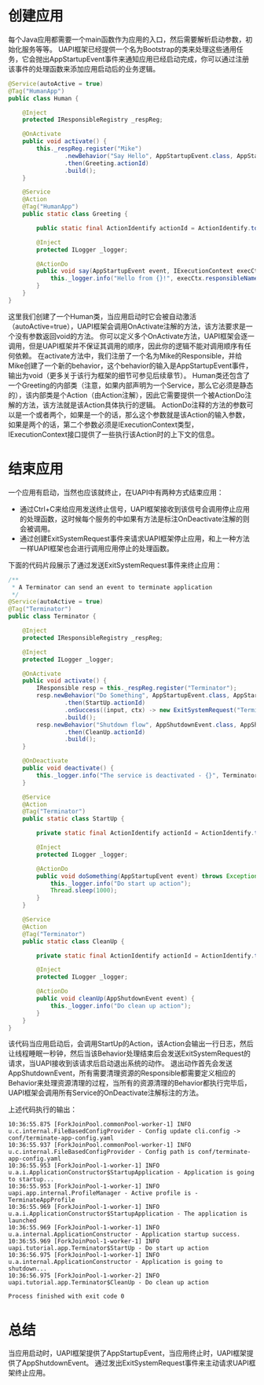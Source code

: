 # 创建应用
每个Java应用都需要一个main函数作为应用的入口，然后需要解析启动参数，初始化服务等等。
UAPI框架已经提供一个名为Bootstrap的类来处理这些通用任务，它会抛出AppStartupEvent事件来通知应用已经启动完成，你可以通过注册该事件的处理函数来添加应用启动后的业务逻辑。

```java
@Service(autoActive = true)
@Tag("HumanApp")
public class Human {

    @Inject
    protected IResponsibleRegistry _respReg;

    @OnActivate
    public void activate() {
        this._respReg.register("Mike")
                .newBehavior("Say Hello", AppStartupEvent.class, AppStartupEvent.TOPIC)
                .then(Greeting.actionId)
                .build();
    }

    @Service
    @Action
    @Tag("HumanApp")
    public static class Greeting {

        public static final ActionIdentify actionId = ActionIdentify.toActionId(Greeting.class);

        @Inject
        protected ILogger _logger;

        @ActionDo
        public void say(AppStartupEvent event, IExecutionContext execCtx) {
            this._logger.info("Hello from {}!", execCtx.responsibleName());
        }
    }
}
```
这里我们创建了一个Human类，当应用启动时它会被自动激活（autoActive=true），UAPI框架会调用OnActivate注解的方法，该方法要求是一个没有参数返回void的方法。
你可以定义多个OnActivate方法，UAPI框架会逐一调用，但是UAPI框架并不保证其调用的顺序，因此你的逻辑不能对调用顺序有任何依赖。
在activate方法中，我们注册了一个名为Mike的Responsible，并给Mike创建了一个新的behavior，这个behavior的输入是AppStartupEvent事件，输出为void（更多关于该行为框架的细节可参见后续章节）。
Human类还包含了一个Greeting的内部类（注意，如果内部声明为一个Service，那么它必须是静态的），该内部类是个Action（由Action注解），因此它需要提供一个被ActionDo注解的方法，该方法就是该Action具体执行的逻辑。
ActionDo注释的方法的参数可以是一个或者两个，如果是一个的话，那么这个参数就是该Action的输入参数，如果是两个的话，第二个参数必须是IExecutionContext类型，IExecutionContext接口提供了一些执行该Action时的上下文的信息。

# 结束应用
一个应用有启动，当然也应该就终止，在UAPI中有两种方式结束应用：
* 通过Ctrl+C来给应用发送终止信号，UAPI框架接收到该信号会调用停止应用的处理函数，这时候每个服务的中如果有方法是标注OnDeactivate注解的则会被调用。
* 通过创建ExitSystemRequest事件来请求UAPI框架停止应用，和上一种方法一样UAPI框架也会进行调用应用停止的处理函数。

下面的代码片段展示了通过发送ExitSystemRequest事件来终止应用：
```java
/**
 * A Terminator can send an event to terminate application
 */
@Service(autoActive = true)
@Tag("Terminator")
public class Terminator {

    @Inject
    protected IResponsibleRegistry _respReg;

    @Inject
    protected ILogger _logger;

    @OnActivate
    public void activate() {
        IResponsible resp = this._respReg.register("Terminator");
        resp.newBehavior("Do Something", AppStartupEvent.class, AppStartupEvent.TOPIC)
                .then(StartUp.actionId)
                .onSuccess((input, ctx) -> new ExitSystemRequest("Terminator"))
                .build();
        resp.newBehavior("Shutdown flow", AppShutdownEvent.class, AppShutdownEvent.TOPIC)
                .then(CleanUp.actionId)
                .build();
    }

    @OnDeactivate
    public void deactivate() {
        this._logger.info("The service is deactivated - {}", Terminator.class.getName());
    }

    @Service
    @Action
    @Tag("Terminator")
    public static class StartUp {

        private static final ActionIdentify actionId = ActionIdentify.toActionId(StartUp.class);

        @Inject
        protected ILogger _logger;

        @ActionDo
        public void doSomething(AppStartupEvent event) throws Exception {
            this._logger.info("Do start up action");
            Thread.sleep(1000);
        }
    }

    @Service
    @Action
    @Tag("Terminator")
    public static class CleanUp {

        private static final ActionIdentify actionId = ActionIdentify.toActionId(CleanUp.class);

        @Inject
        protected ILogger _logger;

        @ActionDo
        public void cleanUp(AppShutdownEvent event) {
            this._logger.info("Do clean up action");
        }
    }
}
```
该代码当应用启动后，会调用StartUp的Action，该Action会输出一行日志，然后让线程睡眠一秒钟，然后当该Behavior处理结束后会发送ExitSystemRequest的请求，当UAPI接收到该请求后启动退出系统的动作。
退出动作首先会发送AppShutdownEvent，所有需要清理资源的Responsible都需要定义相应的Behavior来处理资源清理的过程，当所有的资源清理的Behavior都执行完毕后，UAPI框架会调用所有Service的OnDeactivate注解标注的方法。

上述代码执行的输出：
```
10:36:55.875 [ForkJoinPool.commonPool-worker-1] INFO  u.c.internal.FileBasedConfigProvider - Config update cli.config -> conf/terminate-app-config.yaml
10:36:55.937 [ForkJoinPool.commonPool-worker-1] INFO  u.c.internal.FileBasedConfigProvider - Config path is conf/terminate-app-config.yaml
10:36:55.953 [ForkJoinPool-1-worker-1] INFO  u.a.i.ApplicationConstructor$StartupApplication - Application is going to startup...
10:36:55.953 [ForkJoinPool-1-worker-1] INFO  uapi.app.internal.ProfileManager - Active profile is - TerminateAppProfile
10:36:55.969 [ForkJoinPool-1-worker-1] INFO  u.a.i.ApplicationConstructor$StartupApplication - The application is launched
10:36:55.969 [ForkJoinPool-1-worker-1] INFO  u.a.internal.ApplicationConstructor - Application startup success.
10:36:55.969 [ForkJoinPool-1-worker-1] INFO  uapi.tutorial.app.Terminator$StartUp - Do start up action
10:36:56.975 [ForkJoinPool-1-worker-1] INFO  u.a.internal.ApplicationConstructor - Application is going to shutdown...
10:36:56.975 [ForkJoinPool-1-worker-2] INFO  uapi.tutorial.app.Terminator$CleanUp - Do clean up action

Process finished with exit code 0
```

# 总结
当应用启动时，UAPI框架提供了AppStartupEvent，当应用终止时，UAPI框架提供了AppShutdownEvent。
通过发出ExitSystemRequest事件来主动请求UAPI框架终止应用。
